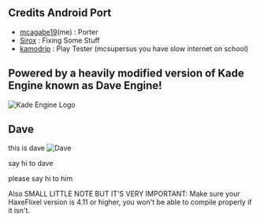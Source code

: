 ## Credits Android Port
* [mcagabe19](https://github.com/mcagabe19)(me) : Porter
* [Sirox](https://github.com/sirox228) : Fixing Some Stuff
* [kamodrip](https://github.com/Akhia11) : Play Tester (mcsupersus you have slow internet on school)


## Powered by a heavily modified version of Kade Engine known as Dave Engine!
![Kade Engine Logo](https://github.com/KadeDev/Kade-Engine/blob/stable/assets/preload/images/KadeEngineLogo.png)

## Dave
this is dave
![Dave](https://cdn.discordapp.com/attachments/892140166309892136/905267141299802152/dorve_reale.png)

say hi to dave

please say hi to him

Also SMALL LITTLE NOTE BUT IT'S VERY IMPORTANT: Make sure your HaxeFlixel version is 4.11 or higher, you won't be able to compile properly if it isn't.
